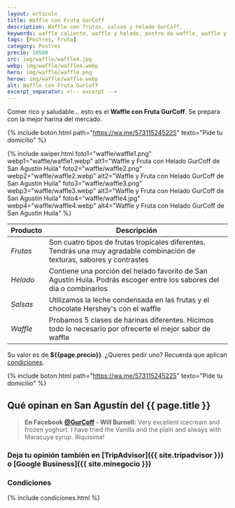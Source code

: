 ```yaml
---
layout: articulo
title: Waffle con Fruta GurCoff
description: Waffle con frutas, salsas y helado GurCoff.
keywords: waffle caliente, waffle y helado, postre de waffle, waffle y fruta
tags: [Postres, Fruta]
category: Postres
precio: 10500
src: img/waffle/waffle4.jpg
webp: img/waffle/waffle4.webp
hero: img/waffle/waffle.png
herow: img/waffle/waffle.webp
alt: Waffle con Fruta GurCoff
excerpt_separator: <!-- excerpt -->
---
```

Comer rico y saludable... esto es el **Waffle con Fruta GurCoff**. Se prepara con la mejor harina del mercado.

<!-- excerpt -->

{% include boton.html path="https://wa.me/573115245225" texto="Pide tu domicilio" %}

<!-- Swiper -->
{% include swiper.html foto1="waffle/waffle1.png" webp1="waffle/waffle1.webp" alt1="Waffle y Fruta con Helado GurCoff de San Agustín Huila" foto2="waffle/waffle2.png" webp2="waffle/waffle2.webp" alt2="Waffle y Fruta con Helado GurCoff de San Agustín Huila" foto3="waffle/waffle3.png" webp3="waffle/waffle3.webp" alt3="Waffle y Fruta con Helado GurCoff de San Agustín Huila" foto4="waffle/waffle4.jpg" webp4="waffle/waffle4.webp" alt4="Waffle y Fruta con Helado GurCoff de San Agustín Huila" %}

| Producto | Descripción |
| ----------- | ------ |
| *Frutas* | Son cuatro tipos de frutas tropicales diferentes. Tendrás una muy agradable combinación de texturas, sabores y contrastes |
| *Helado* | Contiene una porción del helado favorito de San Agustín Huila. Podrás escoger entre los sabores del día o combinarlos |
| *Salsas* | Utilizamos la leche condensada en las frutas y el chocolate Hershey's con el waffle |
| *Waffle* | Probamos 5 clases de harinas diferentes. Hicimos todo lo necesario por ofrecerte el mejor sabor de waffle |

Su valor es de **${{page.precio}}**. ¿Quieres pedir uno? Recuerda que aplican [condiciones]({{site.baseurl}}#condiciones).

{% include boton.html path="https://wa.me/573115245225" texto="Pide tu domicilio" %}

## Qué opinan en San Agustín del {{ page.title }}

> **En Facebook [@GurCoff]({{site.facebook}}) - Will Burnell:** Very excellent icecream and frozen yoghurt. I have tried the Vanilla and the plain and always with Maracuya syrup. Riquisima!

### Deja tu opinión también en [TripAdvisor]({{ site.tripadvisor }}) o [Google Business]({{ site.minegocio }})

### Condiciones

{% include condiciones.html %}
